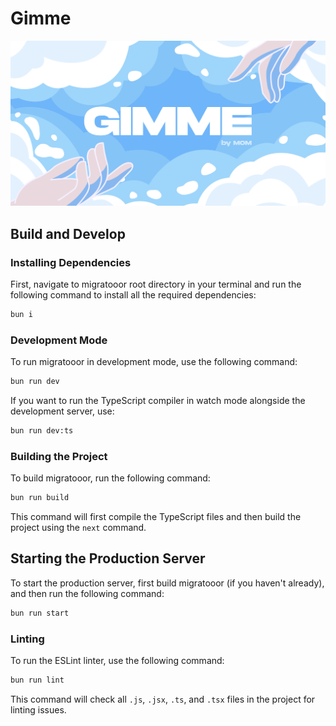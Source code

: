 # Gimme

![./packages/gimme/public/og.png](./packages/gimme/public/og.png)
## Build and Develop

### Installing Dependencies

First, navigate to migratooor root directory in your terminal and run the following command to install all the required dependencies:

```bash
bun i
```

### Development Mode

To run migratooor in development mode, use the following command:

```bash
bun run dev
```

If you want to run the TypeScript compiler in watch mode alongside the development server, use:

```bash
bun run dev:ts
```

### Building the Project

To build migratooor, run the following command:

```bash
bun run build
```

This command will first compile the TypeScript files and then build the project using the `next` command.

## Starting the Production Server

To start the production server, first build migratooor (if you haven't already), and then run the following command:

```bash
bun run start
```

### Linting

To run the ESLint linter, use the following command:

```bash
bun run lint
```

This command will check all `.js`, `.jsx`, `.ts`, and `.tsx` files in the project for linting issues.
